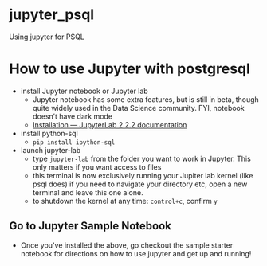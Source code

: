 # jupyter_psql
Using jupyter for PSQL
# How to use Jupyter with postgresql
- install Jupyter notebook or Jupyter lab
	- Jupyter notebook has some extra features, but is still in beta, though quite widely used in the Data Science community. FYI, notebook doesn’t have dark mode
	- [Installation — JupyterLab 2.2.2 documentation](https://jupyterlab.readthedocs.io/en/stable/getting_started/installation.html)
- install python-sql
	- `pip install ipython-sql`
- launch jupyter-lab
	- type `jupyter-lab` from the folder you want to work in Jupyter. This only matters if you want access to files
	- this terminal is now exclusively running your Jupiter lab kernel (like psql does) if you need to navigate your directory etc, open a new terminal and leave this one alone.
	- to shutdown the kernel at any time: `control+c`, confirm `y`

## Go to Jupyter Sample Notebook
- Once you've installed the above, go checkout the sample starter notebook for directions on how to use jupyter and get up and running!
